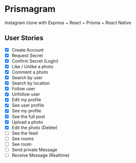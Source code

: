 # Prismagram

Instagram clone with Express + React + Prisma + React Native

## User Stories

- [x] Create Account
- [x] Request Secret
- [x] Confirm Secret (Login)
- [x] Like / Unlike a photo
- [x] Comment a photo
- [x] Search by user
- [x] Search by location
- [x] Follow user
- [x] Unfollow user
- [x] Edit my profile
- [x] See user profile
- [x] See my profile
- [x] See the full post
- [x] Upload a photo
- [x] Edit the photo (Delete)
- [ ] See the feed
- [ ] See rooms
- [ ] See room
- [ ] Send private Message
- [ ] Receive Message (Realtime)